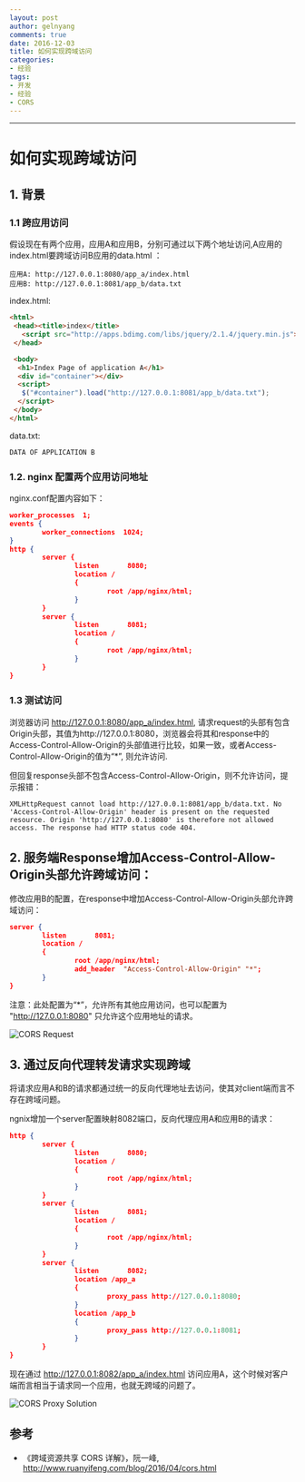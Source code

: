 ```yaml
---
layout: post
author: gelnyang
comments: true
date: 2016-12-03
title: 如何实现跨域访问
categories:
- 经验
tags:
- 开发
- 经验
- CORS
---
```

---

# 如何实现跨域访问

## 1. 背景

### 1.1 跨应用访问
假设现在有两个应用，应用A和应用B，分别可通过以下两个地址访问,A应用的index.html要跨域访问B应用的data.html ：

```Text
应用A: http://127.0.0.1:8080/app_a/index.html
应用B: http://127.0.0.1:8081/app_b/data.txt
```

index.html:

```HTML
<html>
 <head><title>index</title>
   <script src="http://apps.bdimg.com/libs/jquery/2.1.4/jquery.min.js"></script>
 </head>

 <body>
  <h1>Index Page of application A</h1>
  <div id="container"></div>
  <script>
   $("#container").load("http://127.0.0.1:8081/app_b/data.txt");
  </script>
 </body>
</html>
```

data.txt:

```Text
DATA OF APPLICATION B
```


### 1.2. nginx 配置两个应用访问地址
nginx.conf配置内容如下：

```JSON
worker_processes  1;
events {
        worker_connections  1024;
}
http {
        server {
                listen       8080;
                location /
                {
                        root /app/nginx/html;
                }
        }
        server {
                listen       8081;
                location /
                {
                        root /app/nginx/html;
                }
        }
}
```


### 1.3 测试访问

浏览器访问 http://127.0.0.1:8080/app_a/index.html, 请求request的头部有包含Origin头部，其值为http://127.0.0.1:8080，浏览器会将其和response中的Access-Control-Allow-Origin的头部值进行比较，如果一致，或者Access-Control-Allow-Origin的值为“*”, 则允许访问.

但回复response头部不包含Access-Control-Allow-Origin，则不允许访问，提示报错：

```Text
XMLHttpRequest cannot load http://127.0.0.1:8081/app_b/data.txt. No 'Access-Control-Allow-Origin' header is present on the requested resource. Origin 'http://127.0.0.1:8080' is therefore not allowed access. The response had HTTP status code 404.
```

## 2. 服务端Response增加Access-Control-Allow-Origin头部允许跨域访问：

修改应用B的配置，在response中增加Access-Control-Allow-Origin头部允许跨域访问：

```JSON
server {
        listen       8081;
        location /
        {
                root /app/nginx/html;
                add_header  "Access-Control-Allow-Origin" "*";
        }
}
```

注意：此处配置为“*”，允许所有其他应用访问，也可以配置为 "http://127.0.0.1:8080" 只允许这个应用地址的请求。

![CORS Request](http://blog.sisopipo.com/media/files/2016/cors_request.png "CORS Request")


## 3. 通过反向代理转发请求实现跨域

将请求应用A和B的请求都通过统一的反向代理地址去访问，使其对client端而言不存在跨域问题。

ngnix增加一个server配置映射8082端口，反向代理应用A和应用B的请求：

```JSON
http {
        server {
                listen       8080;
                location /
                {
                        root /app/nginx/html;
                }
        }
        server {
                listen       8081;
                location /
                {
                        root /app/nginx/html;
                }
        }
        server {
                listen       8082;
                location /app_a
                {
                        proxy_pass http://127.0.0.1:8080;
                }
                location /app_b
                {
                        proxy_pass http://127.0.0.1:8081;
                }
        }
}
```

现在通过 http://127.0.0.1:8082/app_a/index.html 访问应用A，这个时候对客户端而言相当于请求同一个应用，也就无跨域的问题了。


![CORS Proxy Solution](http://blog.sisopipo.com/media/files/2016/cors_proxy_solution.png "CORS Proxy Solution")


## 参考

* 《跨域资源共享 CORS 详解》，阮一峰, http://www.ruanyifeng.com/blog/2016/04/cors.html




